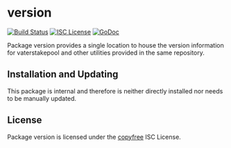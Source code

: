 version
=======

[![Build Status](http://img.shields.io/travis/vatercoin/vaterstakepool.svg)](https://travis-ci.org/vatercoin/vaterstakepool)
[![ISC License](http://img.shields.io/badge/license-ISC-blue.svg)](http://copyfree.org)
[![GoDoc](http://img.shields.io/badge/godoc-reference-blue.svg)](http://godoc.org/github.com/vatercoin/vaterstakepool/internal/version)

Package version provides a single location to house the version information for
vaterstakepool and other utilities provided in the same repository.

## Installation and Updating

This package is internal and therefore is neither directly installed nor needs
to be manually updated.

## License

Package version is licensed under the [copyfree](http://copyfree.org) ISC
License.
